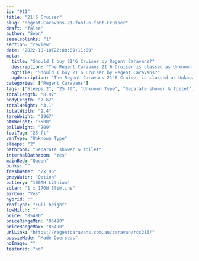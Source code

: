```yaml
---
id: "911"
title: "21'6 Cruiser"
slug: "Regent-Caravans-21-foot-6-foot-Cruiser"
draft: "false"
author: "Sean"
seealsolinks: "1"
section: "review"
date: "2022-10-10T22:00:09+11:00"
meta:
  title: "Should I buy 21'6 Cruiser by Regent Caravans?"
  description: "The Regent Caravans 21'6 Cruiser is classed as Unknown Type, and sleeps 2 people. It is Made Overseas and comes in at 25 ft. It generally has Separate shower & toilet."
  ogtitle: "Should I buy 21'6 Cruiser by Regent Caravans?"
  ogdescription: "The Regent Caravans 21'6 Cruiser is classed as Unknown Type, and sleeps 2 people. It is Made Overseas and comes in at 25 ft. It generally has Separate shower & toilet."
categories: ["Regent Caravans"]
tags: ["Sleeps 2", "25 ft", "Unknown Type", "Separate shower & toilet", "Full height", "80 - 100k", "Made Overseas"]
totalLength: "8.97"
bodyLength: "7.62"
totalHeight: "3.1"
totalWidth: "2.4"
tareWeight: "2967"
atmWeight: "3500"
ballWeight: "209"
footTag: "25 ft"
vanType: "Unknown Type"
sleeps: "2"
bathroom: "Separate shower & toilet"
internalBathroom: "Yes"
mainBed: "Queen"
bunks: ""
freshWater: "2x 95"
greyWater: "Option"
battery: "100AH Lithium"
solar: "1 x 170W Slimline"
airCon: "Yes"
hybrid: ""
roofType: "Full height"
towHitch: ""
price: "85490"
priceRangeMin: "85490"
priceRangeMax: "85490"
urlLink: "https://regentcaravans.com.au/caravan/rcc216/"
aussieMade: "Made Overseas"
noImage: ""
featured: "no"
---
```

